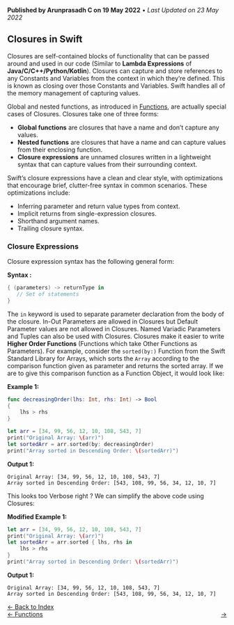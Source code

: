 **Published by Arunprasadh C on 19 May 2022** • *Last Updated on 23 May 2022*

## Closures in Swift
Closures are self-contained blocks of functionality that can be passed around and used in our code (Similar to **Lambda Expressions** of **Java/C/C++/Python/Kotlin**). Closures can capture and store references to any Constants and Variables from the context in which they’re defined. This is known as closing over those Constants and Variables. Swift handles all of the memory management of capturing values. 

Global and nested functions, as introduced in [Functions](https://techinessoverloaded.github.io/iOSAppDevBasics/functions.html), are actually special cases of Closures. Closures take one of three forms:

- **Global functions** are closures that have a name and don’t capture any values.
- **Nested functions** are closures that have a name and can capture values from their enclosing function.
- **Closure expressions** are unnamed closures written in a lightweight syntax that can capture values from their surrounding context.

Swift’s closure expressions have a clean and clear style, with optimizations that encourage brief, clutter-free syntax in common scenarios. These optimizations include:

- Inferring parameter and return value types from context.
- Implicit returns from single-expression closures.
- Shorthand argument names.
- Trailing closure syntax.

### Closure Expressions
Closure expression syntax has the following general form:

**Syntax :**
```swift
{ (parameters) -> returnType in
   // Set of statements
}
```

The `in` keyword is used to separate parameter declaration from the body of the closure. In-Out Parameters are allowed in Closures but Default Parameter values are not allowed in Closures. Named Variadic Parameters and Tuples can also be used with Closures. Closures make it easier to write **Higher Order Functions** (Functions which take Other Functions as Parameters). For example, consider the `sorted(by:)` Function from the Swift Standard Library for Arrays, which sorts the `Array` according to the comparison function given as parameter and returns the sorted array.
If we are to give this comparison function as a Function Object, it would look like:

**Example 1:**
```swift
func decreasingOrder(lhs: Int, rhs: Int) -> Bool
{
    lhs > rhs
}

let arr = [34, 99, 56, 12, 10, 108, 543, 7]
print("Original Array: \(arr)")
let sortedArr = arr.sorted(by: decreasingOrder)
print("Array sorted in Descending Order: \(sortedArr)")
```
**Output 1:**
```
Original Array: [34, 99, 56, 12, 10, 108, 543, 7]
Array sorted in Descending Order: [543, 108, 99, 56, 34, 12, 10, 7]
```

This looks too Verbose right ? We can simplify the above code using Closures:

**Modified Example 1:**
```swift
let arr = [34, 99, 56, 12, 10, 108, 543, 7]
print("Original Array: \(arr)")
let sortedArr = arr.sorted { lhs, rhs in
    lhs > rhs
}
print("Array sorted in Descending Order: \(sortedArr)")
```
**Output 1:**
```
Original Array: [34, 99, 56, 12, 10, 108, 543, 7]
Array sorted in Descending Order: [543, 108, 99, 56, 34, 12, 10, 7]
```

<a href="https://techinessoverloaded.github.io/iOSAppDevBasics/index.html">&larr; Back to Index</a>
<br>
<span style="float: left">
<a href="https://techinessoverloaded.github.io/iOSAppDevBasics/functions.html">&larr; Functions</a>
</span>
<span style="float: right">
<a href="https://techinessoverloaded.github.io/iOSAppDevBasics/.html"> &rarr;</a>
</span>
